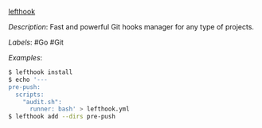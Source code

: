 [lefthook](https://github.com/evilmartians/lefthook)

*Description*: Fast and powerful Git hooks manager for any type of projects.

*Labels*: #Go #Git

*Examples*:

```bash
$ lefthook install
$ echo '---
pre-push:
  scripts:
    "audit.sh":
      runner: bash' > lefthook.yml
$ lefthook add --dirs pre-push
```
